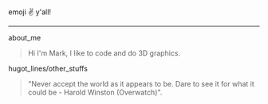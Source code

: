 emoji :v: y'all!
***
about_me
>  Hi I'm Mark, I like to code and do 3D graphics.

hugot_lines/other_stuffs
> "Never accept the world as it appears to be. Dare to see it for what it could be - Harold Winston (Overwatch)".